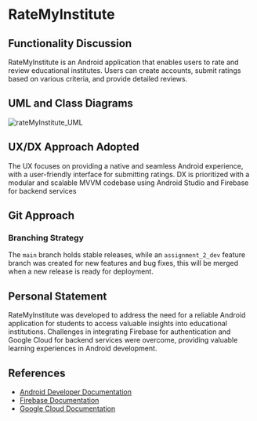 # RateMyInstitute

## Functionality Discussion

RateMyInstitute is an Android application that enables users to rate and review educational institutes. Users can create accounts, submit ratings based on various criteria, and provide detailed reviews.

## UML and Class Diagrams

![rateMyInstitute_UML](https://github.com/donaldo1991/rateMyInstitute/assets/97483113/c6c0de84-3999-4e98-9b9c-c58c03ad98d3)

## UX/DX Approach Adopted

The UX focuses on providing a native and seamless Android experience, with a user-friendly interface for submitting ratings. DX is prioritized with a modular and scalable MVVM codebase using Android Studio and Firebase for backend services

## Git Approach

### Branching Strategy
The `main` branch holds stable releases, while an `assignment_2_dev` feature branch was created for new features and bug fixes, this will be merged when a new release is ready for deployment.

## Personal Statement

RateMyInstitute was developed to address the need for a reliable Android application for students to access valuable insights into educational institutions. Challenges in integrating Firebase for authentication and Google Cloud for backend services were overcome, providing valuable learning experiences in Android development.

## References

- [Android Developer Documentation](https://developer.android.com/)
- [Firebase Documentation](https://firebase.google.com/docs)
- [Google Cloud Documentation](https://cloud.google.com/docs)

